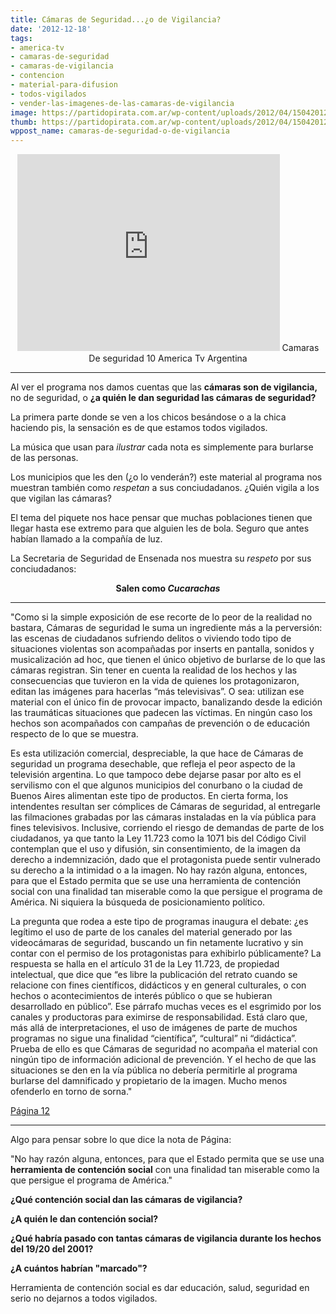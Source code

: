 ```yaml
---
title: Cámaras de Seguridad...¿o de Vigilancia?
date: '2012-12-18'
tags:
- america-tv
- camaras-de-seguridad
- camaras-de-vigilancia
- contencion
- material-para-difusion
- todos-vigilados
- vender-las-imagenes-de-las-camaras-de-vigilancia
image: https://partidopirata.com.ar/wp-content/uploads/2012/04/150420121278.jpg
thumb: https://partidopirata.com.ar/wp-content/uploads/2012/04/150420121278-150x150.jpg
wppost_name: camaras-de-seguridad-o-de-vigilancia
---
```


<center>
<iframe src="http://www.youtube.com/embed/3CP8n_yq9oo" frameborder="0" width="420" height="315"></iframe>
Camaras De seguridad 10 America Tv Argentina</center>

<hr />

Al ver el programa nos damos cuentas que las <strong>cámaras son de vigilancia,</strong> no de seguridad, o <strong>¿a quién le dan seguridad las cámaras de seguridad?</strong>

La primera parte donde se ven a los chicos besándose o a la chica haciendo pis, la sensación es de que estamos todos vigilados.

La música que usan para <em>ilustrar</em> cada nota es simplemente para burlarse de las personas.

Los municipios que les den (¿o lo venderán?) este material al programa nos muestran también como <em>respetan</em> a sus conciudadanos.
¿Quién vigila a los que vigilan las cámaras?

El tema del piquete nos hace pensar que muchas poblaciones tienen que llegar hasta ese extremo para que alguien les de bola. Seguro que antes habían llamado a la compañía de luz.

La Secretaria de Seguridad de Ensenada nos muestra su <em>respeto</em> por sus conciudadanos:
<p style="text-align: center;"><strong>Salen como <em>Cucarachas</em></strong></p>


<hr />

"Como si la simple exposición de ese recorte de lo peor de la realidad no bastara, Cámaras de seguridad le suma un ingrediente más a la perversión: las escenas de ciudadanos sufriendo delitos o viviendo todo tipo de situaciones violentas son acompañadas por inserts en pantalla, sonidos y musicalización ad hoc, que tienen el único objetivo de burlarse de lo que las cámaras registran. Sin tener en cuenta la realidad de los hechos y las consecuencias que tuvieron en la vida de quienes los protagonizaron, editan las imágenes para hacerlas “más televisivas”. O sea: utilizan ese material con el único fin de provocar impacto, banalizando desde la edición las traumáticas situaciones que padecen las víctimas. En ningún caso los hechos son acompañados con campañas de prevención o de educación respecto de lo que se muestra.

Es esta utilización comercial, despreciable, la que hace de Cámaras de seguridad un programa desechable, que refleja el peor aspecto de la televisión argentina. Lo que tampoco debe dejarse pasar por alto es el servilismo con el que algunos municipios del conurbano o la ciudad de Buenos Aires alimentan este tipo de productos. En cierta forma, los intendentes resultan ser cómplices de Cámaras de seguridad, al entregarle las filmaciones grabadas por las cámaras instaladas en la vía pública para fines televisivos. Inclusive, corriendo el riesgo de demandas de parte de los ciudadanos, ya que tanto la Ley 11.723 como la 1071 bis del Código Civil contemplan que el uso y difusión, sin consentimiento, de la imagen da derecho a indemnización, dado que el protagonista puede sentir vulnerado su derecho a la intimidad o a la imagen. No hay razón alguna, entonces, para que el Estado permita que se use una herramienta de contención social con una finalidad tan miserable como la que persigue el programa de América. Ni siquiera la búsqueda de posicionamiento político.

La pregunta que rodea a este tipo de programas inaugura el debate: ¿es legítimo el uso de parte de los canales del material generado por las videocámaras de seguridad, buscando un fin netamente lucrativo y sin contar con el permiso de los protagonistas para exhibirlo públicamente? La respuesta se halla en el artículo 31 de la Ley 11.723, de propiedad intelectual, que dice que “es libre la publicación del retrato cuando se relacione con fines científicos, didácticos y en general culturales, o con hechos o acontecimientos de interés público o que se hubieran desarrollado en público”. Ese párrafo muchas veces es el esgrimido por los canales y productoras para eximirse de responsabilidad. Está claro que, más allá de interpretaciones, el uso de imágenes de parte de muchos programas no sigue una finalidad “científica”, “cultural” ni “didáctica”. Prueba de ello es que Cámaras de seguridad no acompaña el material con ningún tipo de información adicional de prevención. Y el hecho de que las situaciones se den en la vía pública no debería permitirle al programa burlarse del damnificado y propietario de la imagen. Mucho menos ofenderlo en torno de sorna."

<a href="http://www.pagina12.com.ar/diario/suplementos/espectaculos/8-27339-2012-12-18.html" target="_Blank">Página 12</a>

<hr />

Algo para pensar sobre lo que dice la nota de Página:

"No hay razón alguna, entonces, para que el Estado permita que se use una <strong>herramienta de contención social</strong> con una finalidad tan miserable como la que persigue el programa de América."

<strong>¿Qué contención social dan las cámaras de vigilancia?</strong>

<strong>¿A quién le dan contención social?</strong>

<strong>¿Qué habría pasado con tantas cámaras de vigilancia durante los hechos del 19/20 del 2001?</strong>

<strong>¿A cuántos habrían "marcado"?</strong>

Herramienta de contención social es dar educación, salud, seguridad en serio no dejarnos a todos vigilados.

&nbsp;
